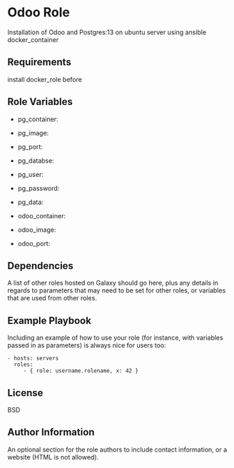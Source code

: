 Odoo Role
=========

Installation of Odoo and Postgres:13 on ubuntu server using ansible docker_container

Requirements
------------

install docker_role before

Role Variables
--------------

* pg_container:
* pg_image: 
* pg_port: 
* pg_databse: 
* pg_user: 
* pg_password: 
* pg_data: 

* odoo_container: 
* odoo_image: 
* odoo_port: 

Dependencies
------------

A list of other roles hosted on Galaxy should go here, plus any details in regards to parameters that may need to be set for other roles, or variables that are used from other roles.

Example Playbook
----------------

Including an example of how to use your role (for instance, with variables passed in as parameters) is always nice for users too:

    - hosts: servers
      roles:
         - { role: username.rolename, x: 42 }

License
-------

BSD

Author Information
------------------

An optional section for the role authors to include contact information, or a website (HTML is not allowed).
